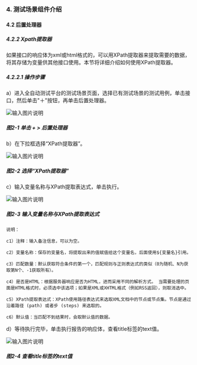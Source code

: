 ### 4. 测试场景组件介绍

#### 4.2 后置处理器

##### 4.2.2 Xpath提取器

如果接口的响应体为xml或html格式的，可以用XPath提取器来提取需要的数据，将其存储为变量供其他接口使用。本节将详细介绍如何使用XPath提取器。

##### 4.2.2.1 操作步骤

a）进入全自动测试平台的测试场景页面，选择已有测试场景的测试用例，单击接口，然后单击"＋"按钮，再单击后置处理器。

![输入图片说明](../../../images/SoFlu%E5%85%A8%E8%87%AA%E5%8A%A8%E6%B5%8B%E8%AF%95%E5%B9%B3%E5%8F%B0%E6%95%99%E7%A8%8B/4.%20%E6%B5%8B%E8%AF%95%E5%9C%BA%E6%99%AF%E7%BB%84%E4%BB%B6%E4%BB%8B%E7%BB%8D/2.%20%E5%90%8E%E7%BD%AE%E5%A4%84%E7%90%86%E5%99%A8/2-1.png)

##### 图2-1 单击 + > 后置处理器

b）在下拉框选择“XPath提取器”。

![输入图片说明](../../../images/SoFlu%E5%85%A8%E8%87%AA%E5%8A%A8%E6%B5%8B%E8%AF%95%E5%B9%B3%E5%8F%B0%E6%95%99%E7%A8%8B/4.%20%E6%B5%8B%E8%AF%95%E5%9C%BA%E6%99%AF%E7%BB%84%E4%BB%B6%E4%BB%8B%E7%BB%8D/2.%20%E5%90%8E%E7%BD%AE%E5%A4%84%E7%90%86%E5%99%A8/2-2.png)

##### 图2-2 选择“XPath提取器”

c）输入变量名称与XPath提取表达式，单击执行。

![输入图片说明](../../../images/SoFlu%E5%85%A8%E8%87%AA%E5%8A%A8%E6%B5%8B%E8%AF%95%E5%B9%B3%E5%8F%B0%E6%95%99%E7%A8%8B/4.%20%E6%B5%8B%E8%AF%95%E5%9C%BA%E6%99%AF%E7%BB%84%E4%BB%B6%E4%BB%8B%E7%BB%8D/2.%20%E5%90%8E%E7%BD%AE%E5%A4%84%E7%90%86%E5%99%A8/2-3.png)

##### 图2-3 输入变量名称与XPath提取表达式

```
说明：

c1）注释：输入备注信息，可以为空。

c2）变量名称：保存的变量名，将提取出来的值赋值给这个变量名，后面使用${变量名}引用。

c3）匹配数量：默认获取符合条件的第一个，匹配规则与正则表达式的类似（0为随机、N为获取第N个、-1获取所有）。

c4）是否是HTML：根据服务器响应是否为HTML，进而采用不同的解析方式。 当需要处理的页面是HTML格式时，必须选中该选项；如果是XML或XHTML格式（例如RSS返回），则取消选中。

c5）XPath提取表达式：XPath使用路径表达式来选取XML文档中的节点或节点集。节点是通过沿着路径 (path) 或者步 (steps) 来选取的。

c6）默认值：当匹配不到结果时，会取默认值的数据。
```

d）等待执行完毕，单击执行报告的响应体，查看title标签的text值。

![输入图片说明](../../../images/SoFlu%E5%85%A8%E8%87%AA%E5%8A%A8%E6%B5%8B%E8%AF%95%E5%B9%B3%E5%8F%B0%E6%95%99%E7%A8%8B/4.%20%E6%B5%8B%E8%AF%95%E5%9C%BA%E6%99%AF%E7%BB%84%E4%BB%B6%E4%BB%8B%E7%BB%8D/2.%20%E5%90%8E%E7%BD%AE%E5%A4%84%E7%90%86%E5%99%A8/2-4.png)

##### 图2-4 查看title标签的text值
